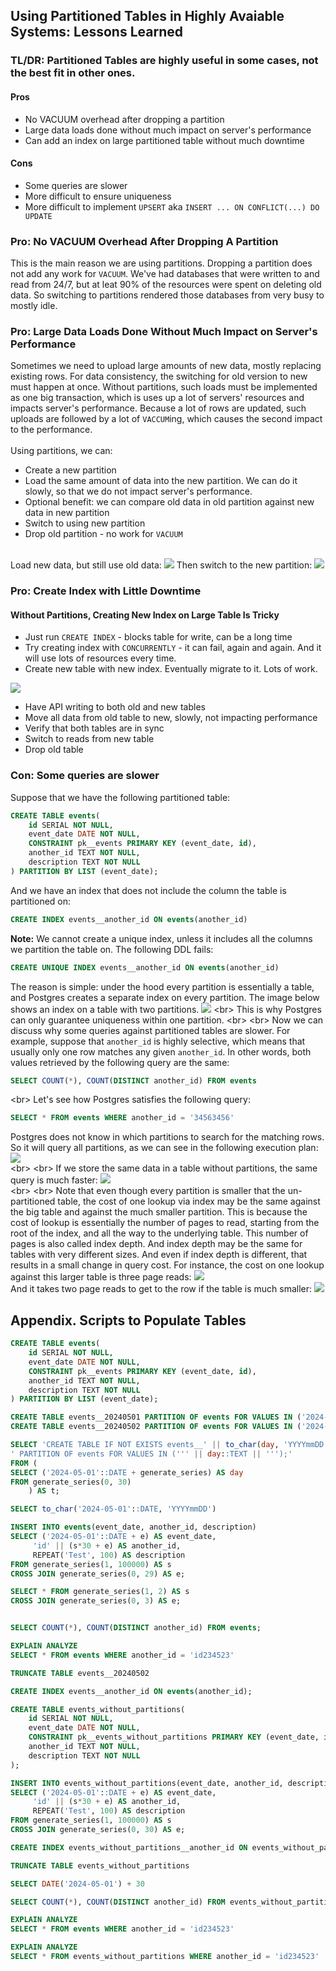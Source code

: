 ## Using Partitioned Tables in Highly Avaiable Systems: Lessons Learned
### TL/DR: Partitioned Tables are highly useful in some cases, not the best fit in other ones.
#### Pros
* No VACUUM overhead after dropping a partition
* Large data loads done without much impact on server's performance
* Can add an index on large partitioned table without much downtime
#### Cons
* Some queries are slower
* More difficult to ensure uniqueness
* More difficult to implement `UPSERT` aka `INSERT ... ON CONFLICT(...) DO UPDATE`
### Pro: No VACUUM Overhead After Dropping A Partition
This is the main reason we are using partitions. Dropping a partition does not add any work for `VACUUM`. We've had databases that were written to and read from 24/7, but at leat 90% of the resources were spent on deleting old data. So switching to partitions rendered those databases from very busy to mostly idle.
### Pro: Large Data Loads Done Without Much Impact on Server's Performance
Sometimes we need to upload large amounts of new data, mostly replacing existing rows. For data consistency, the switching for old version to new must happen at once. Without partitions, such loads must be implemented as one big transaction, which is uses up a lot of servers' resources and impacts server's performance. Because a lot of rows are updated, such uploads are followed by a lot of `VACCUM`ing, which causes the second impact to the performance.
<br/>
<br/>
Using partitions, we can:
* Create a new partition
* Load the same amount of data into the new partition. We can do it slowly, so that we do not impact server's performance.
* Optional benefit: we can compare old data in old partition against new data in new partition
* Switch to using new partition
* Drop old partition - no work for `VACUUM`
<br/>
Load new data, but still use old data:
<img src="upload-to-new-partition.png" />
Then switch to the new partition:
<img src="after-upload.png" />

### Pro: Create Index with Little Downtime

#### Without Partitions, Creating New Index on Large Table Is Tricky
* Just run `CREATE INDEX` - blocks table for write, can be a long time
* Try creating index with `CONCURRENTLY` - it can fail, again and again. And it will use lots of resources every time.
* Create new table with new index. Eventually migrate to it. Lots of work.

<img src="images/write-to-two-tables.png" />  

* Have API writing to both old and new tables
* Move all data from old table to new, slowly, not impacting performance
* Verify that both tables are in sync
* Switch to reads from new table
* Drop old table

### Con: Some queries are slower
Suppose that we have the following partitioned table:
```sql
CREATE TABLE events(
	id SERIAL NOT NULL,
	event_date DATE NOT NULL,
    CONSTRAINT pk__events PRIMARY KEY (event_date, id),
	another_id TEXT NOT NULL,
	description TEXT NOT NULL
) PARTITION BY LIST (event_date);
```
And we have an index that does not include the column the table is partitioned on:
```sql
CREATE INDEX events__another_id ON events(another_id)
```
**Note:**
We cannot create a unique index, unless it includes all the columns we partition the table on. The following DDL fails:
```sql
CREATE UNIQUE INDEX events__another_id ON events(another_id)
```
The reason is simple: under the hood every partition is essentially a table, and Postgres creates a separate index on every partition. The image below shows an index on a table with two partitions.
<img src="images/index-on-partitioned-table.png" /> 
<br\>
This is why Postgres can only guarantee uniqueness within one partition.
<br\>
<br\>
Now we can discuss why some queries against partitioned tables are slower. For example, suppose that `another_id` is highly selective, which means that usually only one row matches any given `another_id`. In other words, both values retrieved by the following query are the same:
```sql
SELECT COUNT(*), COUNT(DISTINCT another_id) FROM events
```
<br\>
Let's see how Postgres satisfies the following query:
```sql
SELECT * FROM events WHERE another_id = '34563456'
```
Postgres does not know in which partitions to search for the matching rows. So it will query all partitions, as we can see in the following execution plan:
<img src="images/lookup-on-partitions.png" />  
<br\>
<br\>
If we store the same data in a table without partitions, the same query is much faster:
<img src="images/lookup-on-table.png" />  
<br\>
<br\>
Note that even though every partition is smaller that the un-partitioned table, the cost of one lookup via index may be the same against the big table and against the much smaller partition. This is because the cost of lookup is essentially the number of pages to read, starting from the root of the index, and all the way to the underlying table. This number of pages is also called index depth. And index depth may be the same for tables with very different sizes. And even if index depth is different, that results in a small change in query cost. For instance, the cost on one lookup against this larger table is three page reads:
<img src="images/bigger-table.png" />  
And it takes two page reads to get to the row if the table is much smaller:
<img src="images/three-pages.png" /> 
## Appendix. Scripts to Populate Tables

```sql
CREATE TABLE events(
	id SERIAL NOT NULL,
	event_date DATE NOT NULL,
    CONSTRAINT pk__events PRIMARY KEY (event_date, id),
	another_id TEXT NOT NULL,
	description TEXT NOT NULL
) PARTITION BY LIST (event_date);

CREATE TABLE events__20240501 PARTITION OF events FOR VALUES IN ('2024-05-01');
CREATE TABLE events__20240502 PARTITION OF events FOR VALUES IN ('2024-05-02');

SELECT 'CREATE TABLE IF NOT EXISTS events__' || to_char(day, 'YYYYmmDD') || 
' PARTITION OF events FOR VALUES IN (''' || day::TEXT || ''');'
FROM (
SELECT ('2024-05-01'::DATE + generate_series) AS day
FROM generate_series(0, 30)
	) AS t;

SELECT to_char('2024-05-01'::DATE, 'YYYYmmDD')

INSERT INTO events(event_date, another_id, description)
SELECT ('2024-05-01'::DATE + e) AS event_date, 
     'id' || (s*30 + e) AS another_id,
	 REPEAT('Test', 100) AS description
FROM generate_series(1, 100000) AS s
CROSS JOIN generate_series(0, 29) AS e;

SELECT * FROM generate_series(1, 2) AS s
CROSS JOIN generate_series(0, 3) AS e;


SELECT COUNT(*), COUNT(DISTINCT another_id) FROM events;

EXPLAIN ANALYZE
SELECT * FROM events WHERE another_id = 'id234523'

TRUNCATE TABLE events__20240502

CREATE INDEX events__another_id ON events(another_id);

CREATE TABLE events_without_partitions(
	id SERIAL NOT NULL,
	event_date DATE NOT NULL,
    CONSTRAINT pk__events_without_partitions PRIMARY KEY (event_date, id),
	another_id TEXT NOT NULL,
	description TEXT NOT NULL
);

INSERT INTO events_without_partitions(event_date, another_id, description)
SELECT ('2024-05-01'::DATE + e) AS event_date, 
     'id' || (s*30 + e) AS another_id,
	 REPEAT('Test', 100) AS description
FROM generate_series(1, 100000) AS s
CROSS JOIN generate_series(0, 30) AS e;

CREATE INDEX events_without_partitions__another_id ON events_without_partitions(another_id);

TRUNCATE TABLE events_without_partitions

SELECT DATE('2024-05-01') + 30

SELECT COUNT(*), COUNT(DISTINCT another_id) FROM events_without_partitions;

EXPLAIN ANALYZE
SELECT * FROM events WHERE another_id = 'id234523'

EXPLAIN ANALYZE
SELECT * FROM events_without_partitions WHERE another_id = 'id234523'

```
